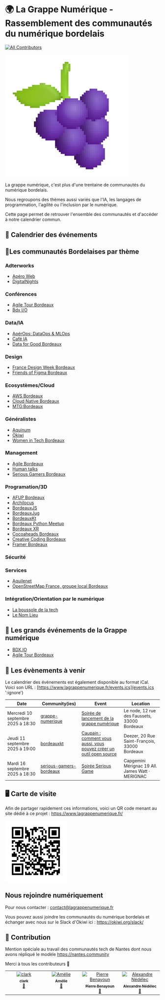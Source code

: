 # 🌍 La Grappe Numérique - Rassemblement des communautés du numérique bordelais

[![All Contributors](https://img.shields.io/github/all-contributors/la-grappe-numerique/list-communities?color=ee8449&style=flat-square)](#contributors)

<div class="logo"><img src="docs/la_grappe.png"  width="400"/></div>

La grappe numérique, c'est plus d'une trentaine de communautés du numérique bordelais. 

Nous regroupons des thèmes aussi variés que l'IA, les langages de programmation, l'agilité ou l'inclusion par le numérique. 

Cette page permet de retrouver l'ensemble des communautés et d'accéder à notre calendrier commun.

## 📅 Calendrier des événements

<div id="calendar"></div>

## 🍷Les communautés Bordelaises par thème

### Adterworks

- [Apéro Web](apero-web/)
- [DigitalNights](digitalnights/)

### Conférences

- [Agile Tour Bordeaux](agile-tour-bordeaux/)
- [Bdx I/O](bdx-io/)

### Data/IA
- [ApérOps: DataOps & MLOps](bordeaux-aperops/)
- [Café IA](cafe-ia/)
- [Data for Good Bordeaux](data-for-good/)

### Design

- [France Design Week Bordeaux](france-design-week-bordeaux/)
- [Friends of Figma Bordeaux](friends-of-figma-bordeaux/)

### Ecosystèmes/Cloud

- [AWS Bordeaux](aws-bordeaux/)
- [Cloud Native Bordeaux](cloud-native-bordeaux/)
- [MTG:Bordeaux](mtg-bordeaux/)

### Généralistes
- [Aquinum](aquinum/)
- [Okiwi](okiwi/)
- [Women in Tech Bordeaux](women-in-tech-bordeaux/)

### Management

- [Agile Bordeaux](agile-bordeaux/)
- [Human talks](human-talks/)
- [Serious Gamers Bordeaux](serious-gamers-bordeaux/)

### Programation/3D

- [AFUP Bordeaux](afup-bordeaux/)
- [Archilocus](archilocus/)
- [BordeauxJS](bordeauxjs/)
- [BordeauxJug](bordeauxjug/)
- [BordeauxKt](bordeauxkt/)
- [Bordeaux Python Meetup](bordeaux-python-meetup/)
- [Bordeaux XR](bordeaux-xr/)
- [Cocoaheads Bordeaux](cocoaheads/)
- [Creative Coding Bordeaux](creative-coding-bordeaux/)
- [Framer Bordeaux](framer-bordeaux/)

### Sécurité

### Services

- [Aquilenet](aquilenet/)
- [OpenStreetMap France, groupe local Bordeaux](openstreetmap-bordeaux/)

### Intégration/Orientation par le numérique

- [La boussole de la tech](la-boussole-de-la-tech/)
- [Le Nom Lieu](le-nom-lieu/)

## 📅 Les grands événements de la Grappe numérique

- [BDX.IO](https://bdxio.fr/)
- [Agile Tour Bordeaux](https://agiletourbordeaux.fr/)

## 📅 Les évènements à venir

Le calendrier des évènements est également disponible au format iCal.
Voici son URL : [https://www.lagrappenumerique.fr/events.ics](events.ics ':ignore')

<!-- ALL-EVENTS:START - Do not remove or modify this section -->
<!-- ALL-EVENTS-LIST:START -->
| Date | Community(ies) | Event | Location |
|------|------------|--------|-----------|
| Mercredi 10 septembre 2025 à 18:30 | [grappe-numerique](grappe-numerique/) | [Soirée de lancement de la grappe numérique](https://www.linkedin.com/events/7361051227616362499/) | Le node, 12 rue des Faussets, 33000 Bordeaux |
| Jeudi 11 septembre 2025 à 19:00 | [bordeauxkt](bordeauxkt/) | [Caupain : comment vous aussi, vous pouvez créer un outil open source](https://www.eventbrite.fr/e/billets-caupain-comment-vous-aussi-vous-pouvez-creer-un-outil-open-source-1500038147479?aff=oddtdtcreator) | Deezer, 20 Rue Saint-François, 33000 Bordeaux |
| Mardi 16 septembre 2025 à 18:30 | [serious-gamers-bordeaux](serious-gamers-bordeaux/) | [Soirée Serious Game](https://www.meetup.com/fr-FR/agile-bordeaux/events/309810368/) | Capgemini Mérignac 19 All. James Watt · MERIGNAC |
<!-- ALL-EVENTS-LIST:END -->
<!-- ALL-EVENTS:END - Do not remove or modify this section -->

## 🖥  Carte de visite

Afin de partager rapidement ces informations, voici un QR code menant au site dédié à ce projet : [https://www.lagrappenumerique.fr/ ](https://www.lagrappenumerique.fr/#/)

<img src="docs/qrcode.png" width="200" height="200" />

## Nous rejoindre numériquement

Pour nous contacter : [contact@lagrappenumerique.fr](mailto:contact@lagrappenumerique.fr)

Vous pouvez aussi joindre les communautés du numérique bordelais et échanger avec nous sur le Slack d'Okiwi ici : https://okiwi.org/slack/

## 💫 Contribution

Mention spéciale au travail des communautés tech de Nantes dont nous avons répliqué le modèle https://nantes.community

Merci à tous les contributeurs 🙏

<!-- ALL-CONTRIBUTORS-LIST:START - Do not remove or modify this section -->
<!-- prettier-ignore-start -->
<!-- markdownlint-disable -->
<table>
  <tbody>
    <tr>
      <td align="center" valign="top" width="14.28%"><a href="http://akiros.it"><img src="https://avatars.githubusercontent.com/u/1411277?v=4?s=100" width="100px;" alt="clark"/><br /><sub><b>clark</b></sub></a><br /><a href="#doc-clark42" title="Documentation">📖</a></td>
      <td align="center" valign="top" width="14.28%"><a href="https://github.com/abenoit"><img src="https://avatars.githubusercontent.com/u/4036546?v=4?s=100" width="100px;" alt="Amélie"/><br /><sub><b>Amélie</b></sub></a><br /><a href="#doc-abenoit" title="Documentation">📖</a></td>
      <td align="center" valign="top" width="14.28%"><a href="https://www.linkedin.com/in/pierrebenayoun1976/"><img src="https://avatars.githubusercontent.com/u/9553035?v=4?s=100" width="100px;" alt="Pierre Benayoun"/><br /><sub><b>Pierre Benayoun</b></sub></a><br /><a href="#doc-BenayounP" title="Documentation">📖</a></td>
      <td align="center" valign="top" width="14.28%"><a href="https://techwatching.dev"><img src="https://avatars.githubusercontent.com/u/15186176?v=4?s=100" width="100px;" alt="Alexandre Nédélec"/><br /><sub><b>Alexandre Nédélec</b></sub></a><br /><a href="#doc-TechWatching" title="Documentation">📖</a></td>
    </tr>
  </tbody>
</table>

<!-- markdownlint-restore -->
<!-- prettier-ignore-end -->

<!-- ALL-CONTRIBUTORS-LIST:END -->
